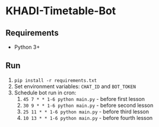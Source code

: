 # KHADI-Timetable-Bot

## Requirements

* Python 3+

## Run

1. `pip install -r requirements.txt`
2. Set environment variables: `CHAT_ID` and `BOT_TOKEN`
3. Schedule bot run in cron:
    1. `45 7 * * 1-6 python main.py` - before first lesson
    2. `30 9 * * 1-6 python main.py` - before second lesson
    3. `25 11 * * 1-6 python main.py` - before third lesson
    4. `10 13 * * 1-6 python main.py` - before fourth lesson
